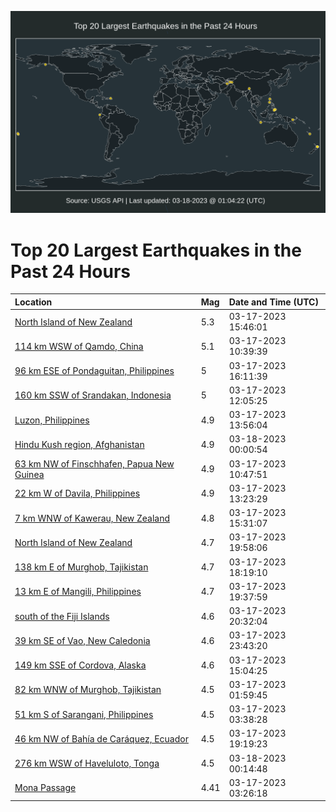 ![Map](./map.png)

# Top 20 Largest Earthquakes in the Past 24 Hours

| Location | Mag | Date and Time (UTC) |
|:---|:---|:---|
| [North Island of New Zealand](https://earthquake.usgs.gov/earthquakes/eventpage/us7000jkvz) | 5.3 | 03-17-2023 15:46:01 |
| [114 km WSW of Qamdo, China](https://earthquake.usgs.gov/earthquakes/eventpage/us7000jktb) | 5.1 | 03-17-2023 10:39:39 |
| [96 km ESE of Pondaguitan, Philippines](https://earthquake.usgs.gov/earthquakes/eventpage/us7000jkwd) | 5 | 03-17-2023 16:11:39 |
| [160 km SSW of Srandakan, Indonesia](https://earthquake.usgs.gov/earthquakes/eventpage/us7000jktt) | 5 | 03-17-2023 12:05:25 |
| [Luzon, Philippines](https://earthquake.usgs.gov/earthquakes/eventpage/us7000jku9) | 4.9 | 03-17-2023 13:56:04 |
| [Hindu Kush region, Afghanistan](https://earthquake.usgs.gov/earthquakes/eventpage/us7000jkzj) | 4.9 | 03-18-2023 00:00:54 |
| [63 km NW of Finschhafen, Papua New Guinea](https://earthquake.usgs.gov/earthquakes/eventpage/us7000jktc) | 4.9 | 03-17-2023 10:47:51 |
| [22 km W of Davila, Philippines](https://earthquake.usgs.gov/earthquakes/eventpage/us7000jku5) | 4.9 | 03-17-2023 13:23:29 |
| [7 km WNW of Kawerau, New Zealand](https://earthquake.usgs.gov/earthquakes/eventpage/us7000jkus) | 4.8 | 03-17-2023 15:31:07 |
| [North Island of New Zealand](https://earthquake.usgs.gov/earthquakes/eventpage/us7000jkyc) | 4.7 | 03-17-2023 19:58:06 |
| [138 km E of Murghob, Tajikistan](https://earthquake.usgs.gov/earthquakes/eventpage/us7000jkxk) | 4.7 | 03-17-2023 18:19:10 |
| [13 km E of Mangili, Philippines](https://earthquake.usgs.gov/earthquakes/eventpage/us7000jky8) | 4.7 | 03-17-2023 19:37:59 |
| [south of the Fiji Islands](https://earthquake.usgs.gov/earthquakes/eventpage/us7000jkyf) | 4.6 | 03-17-2023 20:32:04 |
| [39 km SE of Vao, New Caledonia](https://earthquake.usgs.gov/earthquakes/eventpage/us7000jkzi) | 4.6 | 03-17-2023 23:43:20 |
| [149 km SSE of Cordova, Alaska](https://earthquake.usgs.gov/earthquakes/eventpage/ak0233hxssds) | 4.6 | 03-17-2023 15:04:25 |
| [82 km WNW of Murghob, Tajikistan](https://earthquake.usgs.gov/earthquakes/eventpage/us7000jkph) | 4.5 | 03-17-2023 01:59:45 |
| [51 km S of Sarangani, Philippines](https://earthquake.usgs.gov/earthquakes/eventpage/us7000jkql) | 4.5 | 03-17-2023 03:38:28 |
| [46 km NW of Bahía de Caráquez, Ecuador](https://earthquake.usgs.gov/earthquakes/eventpage/us7000jkyh) | 4.5 | 03-17-2023 19:19:23 |
| [276 km WSW of Haveluloto, Tonga](https://earthquake.usgs.gov/earthquakes/eventpage/us7000jkzm) | 4.5 | 03-18-2023 00:14:48 |
| [Mona Passage](https://earthquake.usgs.gov/earthquakes/eventpage/pr2023076000) | 4.41 | 03-17-2023 03:26:18 |
